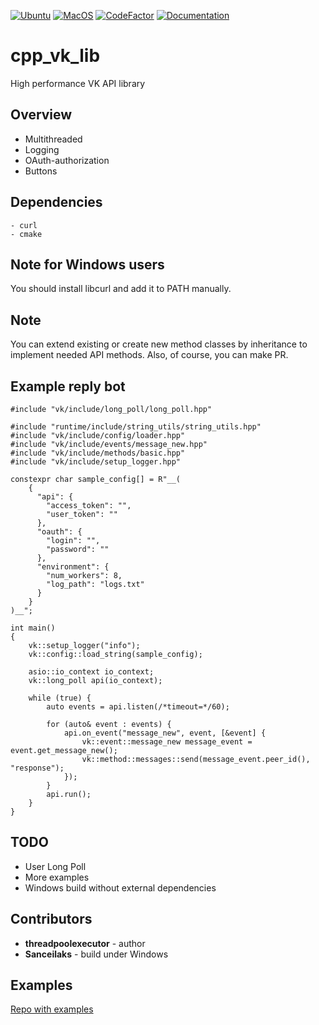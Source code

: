 [![Ubuntu](https://github.com/threadpoolexecutor/cpp_vk_lib/workflows/Ubuntu/badge.svg)](https://github.com/threadpoolexecutor/cpp_vk_lib/actions?query=workflow%3AUbuntu)
[![MacOS](https://github.com/threadpoolexecutor/cpp_vk_lib/workflows/MacOS/badge.svg)](https://github.com/threadpoolexecutor/cpp_vk_lib/actions?query=workflow%3AMacOS)
[![CodeFactor](https://www.codefactor.io/repository/github/threadpoolexecutor/cpp_vk_lib/badge/main)](https://www.codefactor.io/repository/github/threadpoolexecutor/cpp_vk_lib/overview/main)
[![Documentation](https://img.shields.io/badge/docs-doxygen-blue.svg)](https://threadpoolexecutor.github.io/cpp_vk_lib/index.html)

# cpp_vk_lib
High performance VK API library

## Overview

* Multithreaded
* Logging
* OAuth-authorization
* Buttons

## Dependencies
	- curl
	- cmake

## Note for Windows users

You should install libcurl and add it to PATH manually.

## Note

You can extend existing or create new method classes by inheritance to implement needed API methods.
Also, of course, you can make PR.

## Example reply bot

```
#include "vk/include/long_poll/long_poll.hpp"

#include "runtime/include/string_utils/string_utils.hpp"
#include "vk/include/config/loader.hpp"
#include "vk/include/events/message_new.hpp"
#include "vk/include/methods/basic.hpp"
#include "vk/include/setup_logger.hpp"

constexpr char sample_config[] = R"__(
    {
      "api": {
        "access_token": "",
        "user_token": ""
      },
      "oauth": {
        "login": "",
        "password": ""
      },
      "environment": {
        "num_workers": 8,
        "log_path": "logs.txt"
      }
    }
)__";

int main()
{
    vk::setup_logger("info");
    vk::config::load_string(sample_config);

    asio::io_context io_context;
    vk::long_poll api(io_context);

    while (true) {
        auto events = api.listen(/*timeout=*/60);

        for (auto& event : events) {
            api.on_event("message_new", event, [&event] {
                vk::event::message_new message_event = event.get_message_new();
                vk::method::messages::send(message_event.peer_id(), "response");
            });
        }
        api.run();
    }
}
```

## TODO

* User Long Poll
* More examples
* Windows build without external dependencies

## Contributors

* **threadpoolexecutor** - author
* **Sanceilaks** - build under Windows


## Examples

[Repo with examples](https://github.com/threadpoolexecutor/example_cpp_vk_bot)
